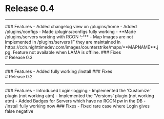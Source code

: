 
# Release 0.4
<hr>
### Features  
- Added changelog view on /plugins/home  
- Added /plugins/configs  
- Made /plugins/configs fully working
- **Made /plugins/servers working with RCON ^.^**  
- Map Images are not implemented in /plugins/servers IF they are maintained in https://cdn.nighttimedev.com/images/counterstrike/maps/**MAPNAME**.jpg. Feature not available when LAMA is offline.
### Fixes
<br>
# Release 0.3
<hr>
### Features  
- Added fully working /install
### Fixes
<br>
# Release 0.2
<hr>
### Features    
- Introduced Login-logging  
- Implemented the 'Customize' plugin (not working atm)
- Implemented the 'Versions' plugin (not working atm)
- Added Badges for Servers which have no RCON pw in the DB
- /install fully working now  
### Fixes  
- Fixed rare case where Login gives false negative
